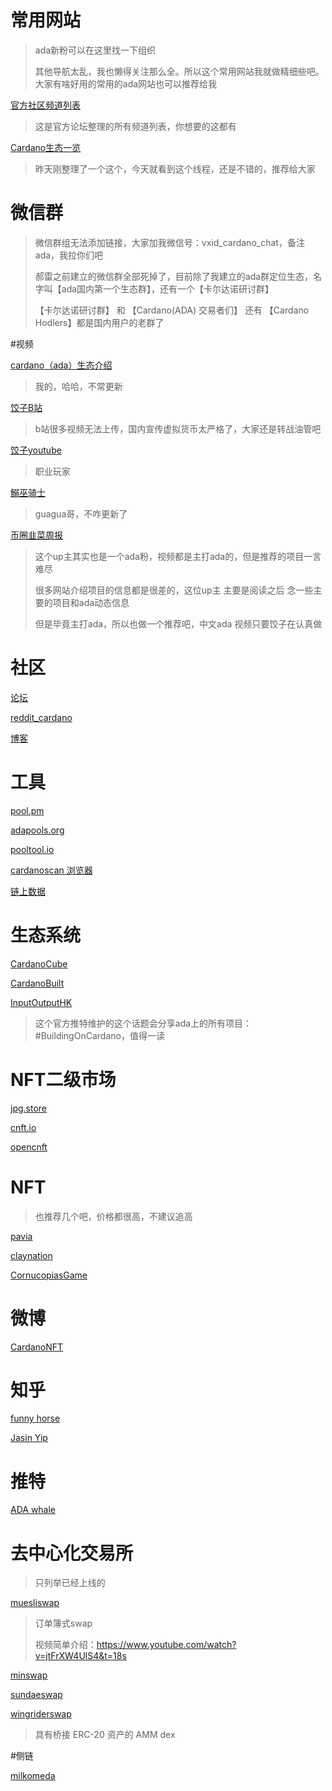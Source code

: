 # 常用网站

> ada新粉可以在这里找一下组织
>
> 其他导航太乱，我也懒得关注那么全。所以这个常用网站我就做精细些吧。大家有啥好用的常用的ada网站也可以推荐给我

[官方社区频道列表](https://forum.cardano.org/t/cardano-stay-safe-series-official-community-channel-list/20046)

> 这是官方论坛整理的所有频道列表，你想要的这都有

[Cardano生态一览](https://twitter.com/nadjritzcalod/status/1525899209471406084?s=21&t=v61X00Kj5shbUVzhbjoZXQ)

> 昨天刚整理了一个这个，今天就看到这个线程，还是不错的，推荐给大家

# 微信群

> 微信群组无法添加链接，大家加我微信号：vxid_cardano_chat，备注ada，我拉你们吧
>
> 郝雷之前建立的微信群全部死掉了，目前除了我建立的ada群定位生态，名字叫【ada国内第一个生态群】，还有一个【卡尔达诺研讨群】
>
> 【卡尔达诺研讨群】  和 【Cardano(ADA) 交易者们】 还有 【Cardano Hodlers】都是国内用户的老群了

#视频

[cardano（ada）生态介绍](https://www.youtube.com/channel/UCAfHoyK5b8RoQt9ipN0j4YA/videos)

> 我的，哈哈，不常更新

[饺子B站](https://space.bilibili.com/1197891531?spm_id_from=333.788.b_765f7570696e666f.1)

> b站很多视频无法上传，国内宣传虚拟货币太严格了，大家还是转战油管吧

[饺子youtube](https://www.youtube.com/c/BullishDumpling%E9%A5%BA%E5%AD%90)

> 职业玩家

[鰯巫骑士](https://www.youtube.com/channel/UCw6MUzxa6jvgI8yN1PnxQEA)

> guagua哥，不咋更新了

[币圈韭菜周报](https://www.youtube.com/user/MrSamsam1974)

> 这个up主其实也是一个ada粉，视频都是主打ada的，但是推荐的项目一言难尽
>
> 很多网站介绍项目的信息都是很差的，这位up主 主要是阅读之后 念一些主要的项目和ada动态信息
>
> 但是毕竟主打ada，所以也做一个推荐吧，中文ada 视频只要饺子在认真做

# 社区

[论坛](https://forum.cardano.org/)

[reddit_cardano](https://www.reddit.com/r/cardano/)

[博客](https://iohk.io/en/blog/posts/page-1/)

# 工具

[pool.pm](https://pool.pm/)

[adapools.org](https://adapools.org/)

[pooltool.io](https://pooltool.io/)

[cardanoscan 浏览器](https://cardanoscan.io/)

[链上数据](https://datastudio.google.com/u/0/reporting/3136c55b-635e-4f46-8e4b-b8ab54f2d460/page/p_wxcw6g0irc)

# 生态系统

[CardanoCube](https://www.cardanocube.io/)

[CardanoBuilt](https://twitter.com/CardanoBuilt)

[InputOutputHK](https://twitter.com/InputOutputHK)

> 这个官方推特维护的这个话题会分享ada上的所有项目：\#BuildingOnCardano，值得一读

# NFT二级市场

[jpg.store](https://www.jpg.store/)

[cnft.io](https://cnft.io/)

[opencnft](https://opencnft.io/)

# NFT

> 也推荐几个吧，价格都很高，不建议追高

[pavia](https://www.pavia.io/)

[claynation](https://linktr.ee/Claymates)

[CornucopiasGame](https://linktr.ee/CornucopiasGame)

# 微博

[CardanoNFT](https://weibo.com/u/2568149120)

# 知乎

[funny horse](https://www.zhihu.com/people/funnyhorse/posts)

[Jasin Yip](https://www.zhihu.com/column/cardano)

# 推特

[ADA whale](https://twitter.com/cardano_whale)

# 去中心化交易所

> 只列举已经上线的

[muesliswap](https://ada.muesliswap.com/markets/featured)

> 订单簿式swap
>
> 视频简单介绍：https://www.youtube.com/watch?v=jtFrXW4UlS4&t=18s

[minswap](https://minswap.org/)

[sundaeswap](https://sundaeswap.finance/#/)

[wingriderswap](https://www.wingriders.com/)

> 具有桥接 ERC-20 资产的 AMM dex

#侧链

[milkomeda](https://www.milkomeda.com/)

